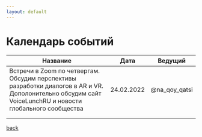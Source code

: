 ```yaml
---
layout: default
---
```


# Календарь событий

| Название | Дата | Ведущий |
| ---      | ---      | ---      |
| Встречи в Zoom по четвергам. Обсудим перспективы разработки диалогов в AR и VR. Дополонительно обсудим сайт VoiceLunchRU и новости глобального сообщества | 24.02.2022  | @na_qoy_qatsi |
|  |  |  |
|  |          |  |


[back](./)
